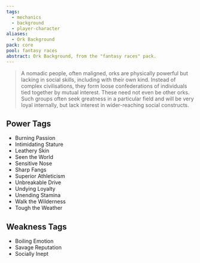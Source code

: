```yaml
---
tags:
  - mechanics
  - background
  - player-character
aliases:
  - Ork Background
pack: core
pool: fantasy races
abstract: Ork Background, from the "fantasy races" pack.
---
```

> A nomadic people, often maligned, orks are physically powerful but lacking in social skills, including with their own kind. Instead of complex civilisations, they form loose confederations of individuals tied together by mutual interest. These need not even be other orks. Such groups often seek greatness in a particular field and will be very loyal internally, but lack interest in wider-reaching social constructs. 

## Power Tags
- Burning Passion
- Intimidating Stature
- Leathery Skin
- Seen the World
- Sensitive Nose
- Sharp Fangs
- Superior Athleticism
- Unbreakable Drive
- Undying Loyalty
- Unending Stamina
- Walk the Wilderness
- Tough the Weather

## Weakness Tags
- Boiling Emotion
- Savage Reputation
- Socially Inept

